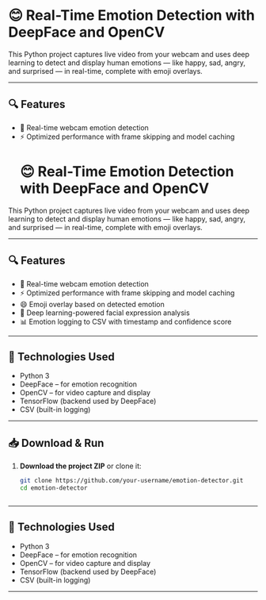 # 😊 Real-Time Emotion Detection with DeepFace and OpenCV

This Python project captures live video from your webcam and uses deep learning to detect and display human emotions — like happy, sad, angry, and surprised — in real-time, complete with emoji overlays.

---

## 🔍 Features

- 📸 Real-time webcam emotion detection
- ⚡ Optimized performance with frame skipping and model caching
  # 😊 Real-Time Emotion Detection with DeepFace and OpenCV

This Python project captures live video from your webcam and uses deep learning to detect and display human emotions — like happy, sad, angry, and surprised — in real-time, complete with emoji overlays.

---

## 🔍 Features

- 📸 Real-time webcam emotion detection
- ⚡ Optimized performance with frame skipping and model caching
- 😄 Emoji overlay based on detected emotion
- 🧠 Deep learning-powered facial expression analysis
- 📊 Emotion logging to CSV with timestamp and confidence score

---

## 🧰 Technologies Used

- Python 3
- DeepFace – for emotion recognition
- OpenCV – for video capture and display
- TensorFlow (backend used by DeepFace)
- CSV (built-in logging)

---

## 📥 Download & Run

1. **Download the project ZIP** or clone it:
   ```bash
   git clone https://github.com/your-username/emotion-detector.git
   cd emotion-detector



---

## 🧰 Technologies Used

- Python 3
- DeepFace – for emotion recognition
- OpenCV – for video capture and display
- TensorFlow (backend used by DeepFace)
- CSV (built-in logging)

---
